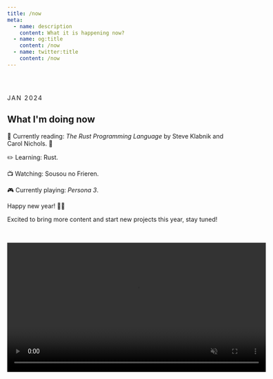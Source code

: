 ```yaml
---
title: /now
meta:
  - name: description
    content: What it is happening now?
  - name: og:title
    content: /now
  - name: twitter:title
    content: /now
---
```


<article class="article">

<time class="time">JAN 2024</time>

# What I'm doing now

📖 Currently reading: <em>The Rust Programming Language</em> by Steve Klabnik and Carol Nichols. 🦀

✏️ Learning: Rust.

📺 Watching: Sousou no Frieren.

🎮 Currently playing: <em>Persona 3</em>.

Happy new year! 🥳🚀

Excited to bring more content and start new projects this year, stay tuned!

</article>

<video src="@/assets/clip.mp4" height="300" autoplay loop muted />

<style scoped>
.prose {
  display: flex;
  flex-flow: row wrap;
  gap: 3rem;
  justify-content: center;
  align-items: center;

  width: calc(100% - 2rem);
  margin-inline: auto;
}

.article {
  padding: 2rem 0;
}

.time {
  text-transform: uppercase;
  font-size: var(--text-base);
  letter-spacing: 2px;
  font-family: var(--font-mono);
  color: var(--color-gray-200);
}

.header-anchor {
  opacity: 0;
  position: absolute;
  top: 2px;
  left: -40px;
  transition: opacity 500ms ease-out;
  min-width: 30px;
  min-height: 30px;
}

img {
  object-fit: contain;
  width: min(500px, 100%);
}

figure {
  padding-block-start: calc(2rem + 1em)
}

figcaption {
  font-style: italic;
  color: var(--color-silver);
}
</style>
